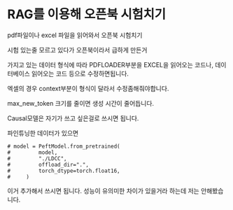 # RAG를 이용해 오픈북 시험치기
pdf파일이나 excel 파일을 읽어와서 오픈북 시험치기

시험 있는줄 모르고 있다가 오픈북이라서 급하게 만든거


가지고 있는 데이터 형식에 따라 PDFLOADER부분을 EXCEL을 읽어오는 코드나, 데이터베이스 읽어오는 코드 등으로 수정하면됩니다.

엑셀의 경우 context부분이 형식이 달라서 수정좀해줘야합니다.

max_new_token 크기를 줄이면 생성 시간이 줄어듭니다.

Causal모델은 자기가 쓰고 싶은걸로 쓰시면 됩니다.

파인튜닝한 데이터가 있으면 
```
# model = PeftModel.from_pretrained(
#         model,
#         "./LDCC",
#         offload_dir=".",
#         torch_dtype=torch.float16,
#     )
```
이거 추가해서 쓰시면 됩니다. 성능이 유의미한 차이가 있을거라 하는데 저는 안해봤습니다.

